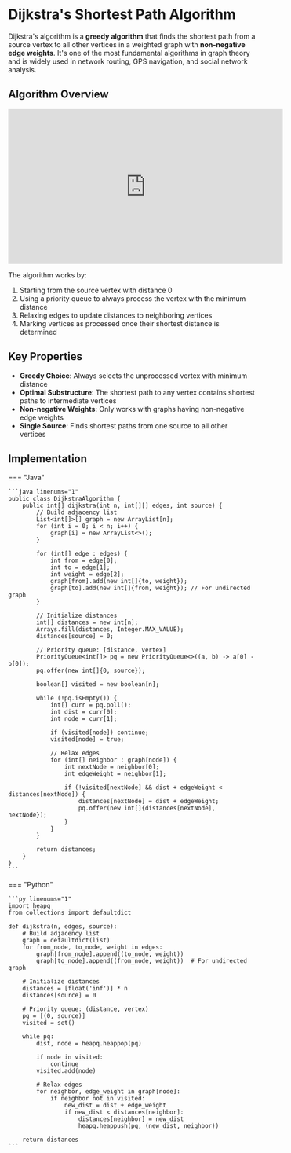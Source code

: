 # Dijkstra's Shortest Path Algorithm

Dijkstra's algorithm is a **greedy algorithm** that finds the shortest path from a source vertex to all other vertices in a weighted graph with **non-negative edge weights**. It's one of the most fundamental algorithms in graph theory and is widely used in network routing, GPS navigation, and social network analysis.

## Algorithm Overview

<iframe width="560" height="315" src="https://www.youtube.com/embed/XB4MIexjvY0?si=N-D3CVrnEYy5CgWA" title="YouTube video player" frameborder="0" 
allow="accelerometer; autoplay; clipboard-write; encrypted-media; gyroscope; picture-in-picture; web-share" 
referrerpolicy="strict-origin-when-cross-origin" allowfullscreen></iframe>

The algorithm works by:
1. Starting from the source vertex with distance 0
2. Using a priority queue to always process the vertex with the minimum distance
3. Relaxing edges to update distances to neighboring vertices
4. Marking vertices as processed once their shortest distance is determined

## Key Properties

- **Greedy Choice**: Always selects the unprocessed vertex with minimum distance
- **Optimal Substructure**: The shortest path to any vertex contains shortest paths to intermediate vertices
- **Non-negative Weights**: Only works with graphs having non-negative edge weights
- **Single Source**: Finds shortest paths from one source to all other vertices

## Implementation

=== "Java"

    ```java linenums="1"
    public class DijkstraAlgorithm {
        public int[] dijkstra(int n, int[][] edges, int source) {
            // Build adjacency list
            List<int[]>[] graph = new ArrayList[n];
            for (int i = 0; i < n; i++) {
                graph[i] = new ArrayList<>();
            }
            
            for (int[] edge : edges) {
                int from = edge[0];
                int to = edge[1];
                int weight = edge[2];
                graph[from].add(new int[]{to, weight});
                graph[to].add(new int[]{from, weight}); // For undirected graph
            }
            
            // Initialize distances
            int[] distances = new int[n];
            Arrays.fill(distances, Integer.MAX_VALUE);
            distances[source] = 0;
            
            // Priority queue: [distance, vertex]
            PriorityQueue<int[]> pq = new PriorityQueue<>((a, b) -> a[0] - b[0]);
            pq.offer(new int[]{0, source});
            
            boolean[] visited = new boolean[n];
            
            while (!pq.isEmpty()) {
                int[] curr = pq.poll();
                int dist = curr[0];
                int node = curr[1];
                
                if (visited[node]) continue;
                visited[node] = true;
                
                // Relax edges
                for (int[] neighbor : graph[node]) {
                    int nextNode = neighbor[0];
                    int edgeWeight = neighbor[1];
                    
                    if (!visited[nextNode] && dist + edgeWeight < distances[nextNode]) {
                        distances[nextNode] = dist + edgeWeight;
                        pq.offer(new int[]{distances[nextNode], nextNode});
                    }
                }
            }
            
            return distances;
        }
    }
    ```

=== "Python"

    ```py linenums="1"
    import heapq
    from collections import defaultdict

    def dijkstra(n, edges, source):
        # Build adjacency list
        graph = defaultdict(list)
        for from_node, to_node, weight in edges:
            graph[from_node].append((to_node, weight))
            graph[to_node].append((from_node, weight))  # For undirected graph
        
        # Initialize distances
        distances = [float('inf')] * n
        distances[source] = 0
        
        # Priority queue: (distance, vertex)
        pq = [(0, source)]
        visited = set()
        
        while pq:
            dist, node = heapq.heappop(pq)
            
            if node in visited:
                continue
            visited.add(node)
            
            # Relax edges
            for neighbor, edge_weight in graph[node]:
                if neighbor not in visited:
                    new_dist = dist + edge_weight
                    if new_dist < distances[neighbor]:
                        distances[neighbor] = new_dist
                        heapq.heappush(pq, (new_dist, neighbor))
        
        return distances
    ```
